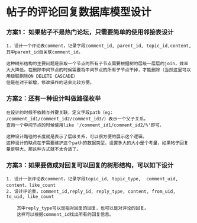 # 帖子的评论回复数据库模型设计

### 方案1： 如果帖子不是热门论坛，只需要简单的使用邻接表设计
	1. 设计一个评论表comment，记录字段comment_id, parent_id, topic_id,content, 其中parent_id自关联comment_id。
	
	这种树形结构的主要问题是获取一个节点的所有子节点需要根据树的层级一层层的join，效率大大降低。在删除中间节点的时候需要将中间节点的所有子节点干掉，才能删除（当然这里可以用级联删除ON DELETE CASCADE）
	但是在对于新增，修改操作的话会比较方便。
	
### 方案2：还有一种设计叫做路径枚举
	在设计的时候不依赖与外键关联，定义字段path（eg: /comment_id1/comment_id2/comment_id3/）表示一个父子关系。
	查询一个中间节点的时候使用like '/comment_id1/comment_id2/%'即可。
	
	这种设计路径的长度就是表示了层级关系，可以很方便的展示这个逻辑。
	这种设计的缺点在于需要维护这个path的数据类型，设置多大的大小是个考量，如果帖子回复量足够大，那这种方式就不太合适了。

### 方案3：如果要做成对回复可以回复的树形结构，可以如下设计

	1. 设计一张评论表comment，记录字段topic_id, topic_type,  comment_uid, content，like_count
	2. 设计评论表，comment_id,reply_id, reply_type, content, from_uid, to_uid, like_count
	
		其中reply_type可以是指对回复的回复，也可以是对评论的回复。
		这样可以根据comment_id找出所有的回复信息。